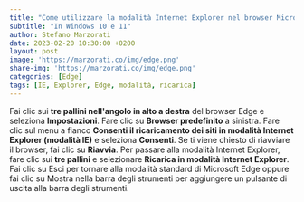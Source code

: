 ```yaml
---
title: "Come utilizzare la modalità Internet Explorer nel browser Microsoft Edge"
subtitle: "In Windows 10 e 11"
author: Stefano Marzorati
date: 2023-02-20 10:30:00 +0200
layout: post
image: 'https://marzorati.co/img/edge.png'
share-img: 'https://marzorati.co/img/edge.png'
categories: [Edge]
tags: [IE, Explorer, Edge, modalità, ricarica]
---
```

Fai clic sui **tre pallini nell'angolo in alto a destra** del browser Edge e seleziona **Impostazioni**.
Fare clic su **Browser predefinito** a sinistra.
Fare clic sul menu a fianco **Consenti il ​​ricaricamento dei siti in modalità Internet Explorer (modalità IE)** e seleziona **Consenti**.
Se ti viene chiesto di riavviare il browser, fai clic su **Riavvia**.
Per passare alla modalità Internet Explorer, fare clic sui **tre pallini** e selezionare **Ricarica in modalità Internet Explorer**.
Fai clic su Esci per tornare alla modalità standard di Microsoft Edge oppure fai clic su Mostra nella barra degli strumenti per aggiungere un pulsante di uscita alla barra degli strumenti.